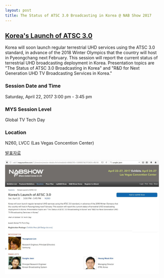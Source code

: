 ```yaml
---
layout: post
title: The Status of ATSC 3.0 Broadcasting in Korea @ NAB Show 2017 
---
```



## [Korea's Launch of ATSC 3.0](http://www.nabshow.com/content/koreas-launch-atsc-30)

Korea will soon launch regular terrestrial UHD services using the ATSC 3.0 standard, in advance of the 2018 Winter Olympics that the country will host in Pyeongchang next February. This session will report the current status of terrestrial UHD broadcasting deployment in Korea. Presentation topics are "The Status of ATSC 3.0 Broadcasting in Korea" and "R&D for Next Generation UHD TV Broadcasting Services in Korea."

### Session Date and Time 
Saturday, April 22, 2017
3:00 pm - 3:45 pm

### MYS Session Level 
Global TV Tech Day

### Location 
N260, LVCC (Las Vegas Concention Center) 

[발표자료](https://www.slideshare.net/SunghoJeon/the-status-of-atsc-30-broadcasting-in-korea-nab-show-2017)

![그림 1](/images/NABsession1.JPG)
